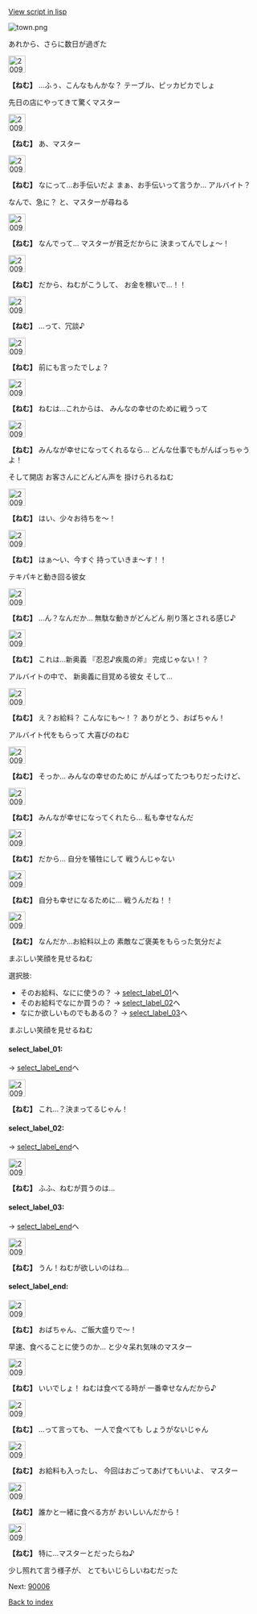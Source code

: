 [View script in lisp](../scripts/20092401.txt)

![town.png](../images/backgrounds/town.png)

あれから、さらに数日が過ぎた

<img src="../images/units/200911.png" alt="200911.png" height="34"/>

**【ねむ】**
…ふぅ、こんなもんかな？
テーブル、ピッカピカでしょ

先日の店にやってきて驚くマスター

<img src="../images/units/200911.png" alt="200911.png" height="34"/>

**【ねむ】**
あ、マスター

<img src="../images/units/200911.png" alt="200911.png" height="34"/>

**【ねむ】**
なにって…お手伝いだよ
まぁ、お手伝いって言うか…
アルバイト？

なんで、急に？
と、マスターが尋ねる

<img src="../images/units/200911.png" alt="200911.png" height="34"/>

**【ねむ】**
なんでって…
マスターが貧乏だからに
決まってんでしょ～！

<img src="../images/units/200911.png" alt="200911.png" height="34"/>

**【ねむ】**
だから、ねむがこうして、
お金を稼いで…！！

<img src="../images/units/200911.png" alt="200911.png" height="34"/>

**【ねむ】**
…って、冗談♪

<img src="../images/units/200911.png" alt="200911.png" height="34"/>

**【ねむ】**
前にも言ったでしょ？

<img src="../images/units/200911.png" alt="200911.png" height="34"/>

**【ねむ】**
ねむは…これからは、
みんなの幸せのために戦うって

<img src="../images/units/200911.png" alt="200911.png" height="34"/>

**【ねむ】**
みんなが幸せになってくれるなら…
どんな仕事でもがんばっちゃうよ！

そして開店
お客さんにどんどん声を
掛けられるねむ

<img src="../images/units/200911.png" alt="200911.png" height="34"/>

**【ねむ】**
はい、少々お待ちを～！

<img src="../images/units/200911.png" alt="200911.png" height="34"/>

**【ねむ】**
はぁ～い、今すぐ
持っていきま～す！！

テキパキと動き回る彼女

<img src="../images/units/200911.png" alt="200911.png" height="34"/>

**【ねむ】**
…ん？なんだか…
無駄な動きがどんどん
削り落とされる感じ♪

<img src="../images/units/200911.png" alt="200911.png" height="34"/>

**【ねむ】**
これは…新奥義
『忍忍♪疾風の斧』
完成じゃない！？

アルバイトの中で、
新奥義に目覚める彼女
そして…

<img src="../images/units/200911.png" alt="200911.png" height="34"/>

**【ねむ】**
え？お給料？
こんなにも～！？
ありがとう、おばちゃん！

アルバイト代をもらって
大喜びのねむ

<img src="../images/units/200911.png" alt="200911.png" height="34"/>

**【ねむ】**
そっか…
みんなの幸せのために
がんばってたつもりだったけど、

<img src="../images/units/200911.png" alt="200911.png" height="34"/>

**【ねむ】**
みんなが幸せになってくれたら…
私も幸せなんだ

<img src="../images/units/200911.png" alt="200911.png" height="34"/>

**【ねむ】**
だから…
自分を犠牲にして
戦うんじゃない

<img src="../images/units/200911.png" alt="200911.png" height="34"/>

**【ねむ】**
自分も幸せになるために…
戦うんだね！！

<img src="../images/units/200911.png" alt="200911.png" height="34"/>

**【ねむ】**
なんだか…お給料以上の
素敵なご褒美をもらった気分だよ

まぶしい笑顔を見せるねむ

選択肢:
- そのお給料、なにに使うの？ → [select_label_01](#select_label_01)へ
- そのお給料でなにか買うの？ → [select_label_02](#select_label_02)へ
- なにか欲しいものでもあるの？ → [select_label_03](#select_label_03)へ

まぶしい笑顔を見せるねむ

#### select_label_01:
 → [select_label_end](#select_label_end)へ

<img src="../images/units/200911.png" alt="200911.png" height="34"/>

**【ねむ】**
これ…？決まってるじゃん！

#### select_label_02:
 → [select_label_end](#select_label_end)へ

<img src="../images/units/200911.png" alt="200911.png" height="34"/>

**【ねむ】**
ふふ、ねむが買うのは…

#### select_label_03:
 → [select_label_end](#select_label_end)へ

<img src="../images/units/200911.png" alt="200911.png" height="34"/>

**【ねむ】**
うん！ねむが欲しいのはね…

#### select_label_end:

<img src="../images/units/200911.png" alt="200911.png" height="34"/>

**【ねむ】**
おばちゃん、ご飯大盛りで～！

早速、食べることに使うのか…
と少々呆れ気味のマスター

<img src="../images/units/200911.png" alt="200911.png" height="34"/>

**【ねむ】**
いいでしょ！
ねむは食べてる時が
一番幸せなんだから♪

<img src="../images/units/200911.png" alt="200911.png" height="34"/>

**【ねむ】**
…って言っても、
一人で食べても
しょうがないじゃん

<img src="../images/units/200911.png" alt="200911.png" height="34"/>

**【ねむ】**
お給料も入ったし、
今回はおごってあげてもいいよ、
マスター

<img src="../images/units/200911.png" alt="200911.png" height="34"/>

**【ねむ】**
誰かと一緒に食べる方が
おいしいんだから！

<img src="../images/units/200911.png" alt="200911.png" height="34"/>

**【ねむ】**
特に…マスターとだったらね♪

少し照れて言う様子が、
とてもいじらしいねむだった


Next: [90006](90006.md)

[Back to index](index.md)
